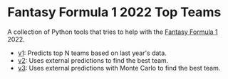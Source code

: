 # Fantasy Formula 1 2022 Top Teams

A collection of Python tools that tries to help with the
[Fantasy Formula 1](https://fantasy.formula1.com/) 2022.

* [v1](v1): Predicts top N teams based on last year's data.
* [v2](v2): Uses external predictions to find the best team.
* [v3](v3): Uses external predictions with Monte Carlo to find the best team.
